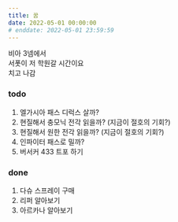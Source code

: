 ```yaml
---
title: 꿈
date: 2022-05-01 00:00:00
# enddate: 2022-05-01 23:59:59
---
```


비아 3넴에서  
서폿이 저 학원갈 시간이요  
치고 나감

### todo

1. 엘가시아 패스 디럭스 살까?
2. 현질해서 충모닉 전각 읽을까? (지금이 절호의 기회?)
3. 현질해서 원한 전각 읽을까? (지금이 절호의 기회?)
4. 인파이터 패스로 밀까?
5. 버서커 433 트포 하기

### done
1. 다슈 스프레이 구매
2. 리퍼 알아보기
3. 아르카나 알아보기
